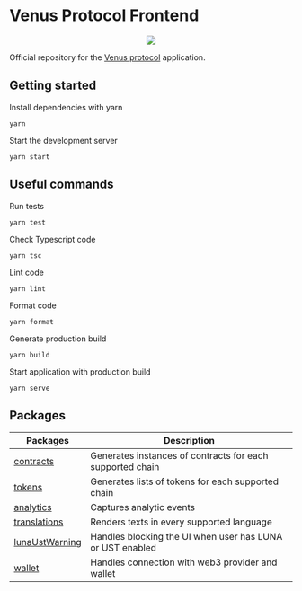 # Venus Protocol Frontend

<p align="center">
  <img src="https://venus.io/share.png">
</p>

Official repository for the [Venus protocol](https://venus.io) application.

## Getting started

Install dependencies with yarn

```ssh
yarn
```

Start the development server

```ssh
yarn start
```

## Useful commands

Run tests

```ssh
yarn test
```

Check Typescript code

```ssh
yarn tsc
```

Lint code

```ssh
yarn lint
```

Format code

```
yarn format
```

Generate production build

```ssh
yarn build
```

Start application with production build

```ssh
yarn serve
```

## Packages

| Packages                                             | Description                                               |
| ---------------------------------------------------- | --------------------------------------------------------- |
| [contracts](/src/packages/contracts/README.md)       | Generates instances of contracts for each supported chain |
| [tokens](/src/packages/tokens/README.md)             | Generates lists of tokens for each supported chain        |
| [analytics](/src/packages/analytics)                 | Captures analytic events                                  |
| [translations](/src/packages/translations/README.md) | Renders texts in every supported language                 |
| [lunaUstWarning](/src/packages/lunaUstWarning)       | Handles blocking the UI when user has LUNA or UST enabled |
| [wallet](/src/packages/wallet)                       | Handles connection with web3 provider and wallet          |
